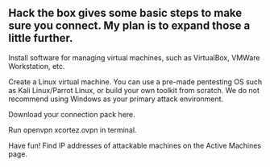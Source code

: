 ## Hack the box gives some basic steps to make sure you connect. My plan is to expand those a little further. 

Install software for managing virtual machines, such as VirtualBox, VMWare Workstation, etc.


Create a Linux virtual machine. You can use a pre-made pentesting OS such as Kali Linux/Parrot Linux, or build your own toolkit from scratch. We do not recommend using Windows as your primary attack environment.

Download your connection pack here.

Run openvpn xcortez.ovpn in terminal.

Have fun! Find IP addresses of attackable machines on the Active Machines page.
